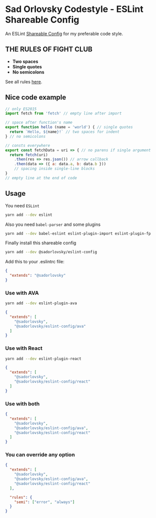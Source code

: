 # Sad Orlovsky Codestyle - ESLint Shareable Config

An ESLint [Shareable Config](http://eslint.org/docs/developer-guide/shareable-configs) for my preferable code style.

## THE RULES OF FIGHT CLUB

- **Two spaces**
- **Single quotes**
- **No semicolons**

See all rules [here](index.js#L23).

## Nice code example

```javascript
// only ES2015
import fetch from 'fetch' // empty line after import

// space after function's name
export function hello (name = 'world') { // single quotes
  return `Hello, ${name}!` // two spaces for indent
} // no semicolons

// consts everywhere
export const fetchData = uri => { // no parens if single argument
  return fetch(uri)
    .then(res => res.json()) // arrow callback
    .then(data => ({ a: data.a, b: data.b }))
    // spacing inside single-line blocks
}
// empty line at the end of code
```

## Usage

You need `ESLint`

```bash
yarn add --dev eslint
```

Also you need `babel-parser` and some plugins

```bash
yarn add --dev babel-eslint eslint-plugin-import eslint-plugin-fp
```

Finally install this shareable config

```bash
yarn add --dev @sadorlovsky/eslint-config
```

Add this to your .eslintrc file:

```json
{
  "extends": "@sadorlovsky"
}
```

### Use with AVA

```bash
yarn add --dev eslint-plugin-ava
```

```json
{
  "extends": [
    "@sadorlovsky",
    "@sadorlovsky/eslint-config/ava"
  ]
}
```

### Use with React

```bash
yarn add --dev eslint-plugin-react
```

```json
{
  "extends": [
    "@sadorlovsky",
    "@sadorlovsky/eslint-config/react"
  ]
}
```

### Use with both

```json
{
  "extends": [
    "@sadorlovsky",
    "@sadorlovsky/eslint-config/ava",
    "@sadorlovsky/eslint-config/react"
  ]
}
```

### You can override any option

```json
{
  "extends": [
    "@sadorlovsky",
    "@sadorlovsky/eslint-config/ava",
    "@sadorlovsky/eslint-config/react"
  ],

  "rules": {
    "semi": ["error", "always"]
  }
}
```
